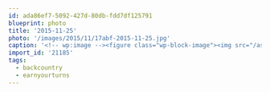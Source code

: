 ```yaml
---
id: ada86ef7-5092-427d-80db-fdd7df125791
blueprint: photo
title: '2015-11-25'
photo: '/images/2015/11/17abf-2015-11-25.jpg'
caption: '<!-- wp:image --><figure class="wp-block-image"><img src="/assets/images/2015/11/17abf-2015-11-25.jpg" /></figure><!-- /wp:image --><!-- wp:paragraph --><p>Chairlifts? Where we''re going, we don''t need chairlifts. #backcountry #earnyourturns</p><!-- /wp:paragraph -->'
import_id: '21185'
tags:
  - backcountry
  - earnyourturns
---
```


